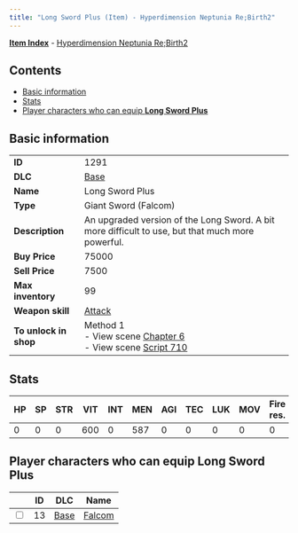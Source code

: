 ```yaml
---
title: "Long Sword Plus (Item) - Hyperdimension Neptunia Re;Birth2"
---
```


[**Item Index**](/neptunia/rb2/item/index.html) - [Hyperdimension Neptunia Re;Birth2](/neptunia/rb2)

## Contents

- [Basic information](#basic-information)
- [Stats](#stats)
- [Player characters who can equip **Long Sword Plus**](#player-characters-who-can-equip-long-sword-plus)

## Basic information

|   |   |
| -- | -- |
| **ID** | 1291 |
| **DLC** | [Base](/neptunia/rb2/dlc/0-base.html) |
| **Name** | Long Sword Plus |
| **Type** | Giant Sword (Falcom) |
| **Description** | An upgraded version of the Long Sword. A bit more difficult to use, but that much more powerful. |
| **Buy Price** | 75000 |
| **Sell Price** | 7500 |
| **Max inventory** | 99 |
| **Weapon skill** | [Attack](/neptunia/rb2/skill/0-1901-attack.html) |
| **To unlock in shop** | Method 1<br />- View scene [Chapter 6](/neptunia/rb2/scene/0-401-chapter-6.html)<br />- View scene [Script 710](/neptunia/rb2/scene/0-710-script-710.html) |

## Stats

| HP | SP | STR | VIT | INT | MEN | AGI | TEC | LUK | MOV | Fire res. | Ice res. | Wind res. | Lightning res. |
| -- | -- | --- | --- | --- | --- | --- | --- | --- | --- | --------- | -------- | --------- | -------------- |
| 0 | 0 | 0 | 600 | 0 | 587 | 0 | 0 | 0 | 0 | 0 | 0 | 0 | 0 |

## Player characters who can equip **Long Sword Plus**

|    | ID | DLC | Name |
| -- | -- | --- | ---- |
| <input type="checkbox" id="rb2-player-0-13" class="trackbox" /> | 13 | [Base](/neptunia/rb2/dlc/0-base.html) | [Falcom](/neptunia/rb2/player/0-13-falcom.html) |